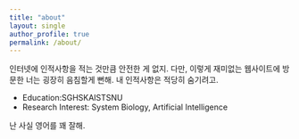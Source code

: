 ```yaml
---
title: "about"
layout: single
author_profile: true
permalink: /about/
---
```


인터넷에 인적사항을 적는 것만큼 안전한 게 없지.
다만, 이렇게 재미없는 웹사이트에 방문한 너는 굉장히 음침할게 뻔해.
내 인적사항은 적당히 숨기려고.

* Education:SGHSKAISTSNU
* Research Interest: System Biology, Artificial Intelligence

난 사실 영어를 꽤 잘해.
